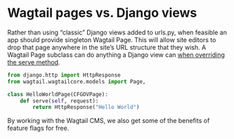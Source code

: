 # Wagtail pages vs. Django views

Rather than using “classic” Django views added to urls.py, when feasible an app should provide singleton Wagtail Page. This will allow site editors to drop that page anywhere in the site’s URL structure that they wish. A Wagtail Page subclass can do anything a Django view can [when overriding the serve method](http://docs.wagtail.io/en/v1.5.2/topics/pages.html#more-control-over-page-rendering).

```python
from django.http import HttpResponse
from wagtail.wagtailcore.models import Page,

class HelloWorldPage(CFGOVPage):
    def serve(self, request):
        return HttpResponse("Hello World")
```
		
By working with the Wagtail CMS, we also get some of the benefits of feature flags for free.
